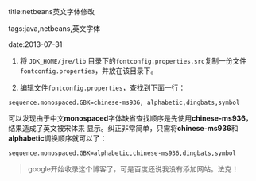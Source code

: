 title:netbeans英文字体修改

tags:java,netbeans,英文字体

date:2013-07-31

1. 将 `JDK_HOME/jre/lib` 目录下的`fontconfig.properties.src`复制一份文件`fontconfig.properties`，并放在该目录下。

2. 编辑文件`fontconfig.properties`，查找到下面一行：  
`sequence.monospaced.GBK=chinese-ms936, alphabetic,dingbats,symbol `  
可以发现由于中文**monospaced**字体缺省查找顺序是先使用**chinese-ms936**，结果造成了英文被宋体来          显示。纠正非常简单，只需将**chinese-ms936**和**alphabetic**调换顺序就可以了： 
`sequence.monospaced.GBK=alphabetic,chinese-ms936,dingbats,symbol`

> google开始收录这个博客了，可是百度还说我没有添加网站。法克！

